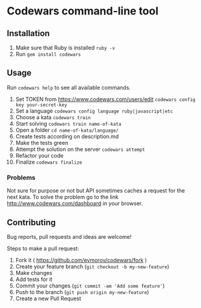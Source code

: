 # Codewars command-line tool

## Installation

1. Make sure that Ruby is installed `ruby -v`
2. Run `gem install codewars`

## Usage

Run `codewars help` to see all available commands.

1. Set TOKEN from https://www.codewars.com/users/edit `codewars config key your-secret-key`
2. Set a language `codewars config language ruby|javascript|etc`
3. Choose a kata `codewars train`
4. Start solving `codewars train name-of-kata`
5. Open a folder `cd name-of-kata/language/`
6. Create tests according on description.md
7. Make the tests green
8. Attempt the solution on the server `codewars attempt`
9. Refactor your code
10. Finalize `codewars finalize`

### Problems

Not sure for purpose or not but API sometimes caches a request for the next kata. To solve the problem go to the link http://www.codewars.com/dashboard in your browser.

## Contributing

Bug reports, pull requests and ideas are welcome!

Steps to make a pull request:

1. Fork it ( https://github.com/evmorov/codewars/fork )
2. Create your feature branch (`git checkout -b my-new-feature`)
3. Make changes
4. Add tests for it
5. Commit your changes (`git commit -am 'Add some feature'`)
6. Push to the branch (`git push origin my-new-feature`)
7. Create a new Pull Request
